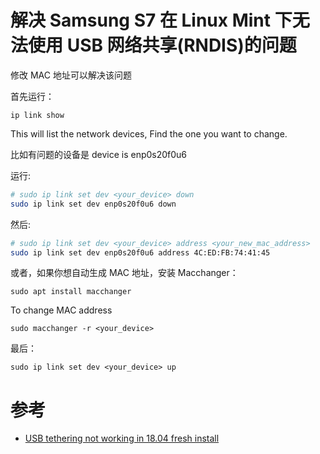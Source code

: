# 解决 Samsung S7 在 Linux Mint 下无法使用 USB 网络共享(RNDIS)的问题

修改 MAC 地址可以解决该问题

首先运行：

`ip link show`

This will list the network devices, Find the one you want to change.

比如有问题的设备是 device is enp0s20f0u6

运行:

```sh
# sudo ip link set dev <your_device> down
sudo ip link set dev enp0s20f0u6 down
```

然后:

```sh
# sudo ip link set dev <your_device> address <your_new_mac_address>
sudo ip link set dev enp0s20f0u6 address 4C:ED:FB:74:41:45
```

或者，如果你想自动生成 MAC 地址，安装 Macchanger：

`sudo apt install macchanger`

To change MAC address

`sudo macchanger -r <your_device>`

最后：

`sudo ip link set dev <your_device> up`

# 参考

- [USB tethering not working in 18.04 fresh install](https://askubuntu.com/a/1160490)
